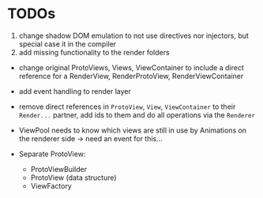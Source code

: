 # TODOs

1. change shadow DOM emulation to not use directives nor injectors,
   but special case it in the compiler
2. add missing functionality to the render folders

* change original ProtoViews, Views, ViewContainer to include a direct reference
  for a RenderView, RenderProtoView, RenderViewContainer
* add event handling to render layer
* remove direct references in `ProtoView`, `View`, `ViewContainer` to their `Render...`
  partner, add ids to them and do all operations via the `Renderer`


* ViewPool needs to know which views are still in use by Animations
  on the renderer side -> need an event for this...

* Separate ProtoView:
  - ProtoViewBuilder
  - ProtoView (data structure)
  - ViewFactory

